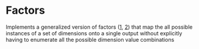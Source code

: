 # Factors

Implements a generalized version of factors 
([1](https://en.wikipedia.org/wiki/Variable_elimination),
 [2](https://en.wikipedia.org/wiki/Factor_graph)) that map the all possible
instances of a set of dimensions onto a single output without explicitly
having to enumerate all the possible dimension value combinations

